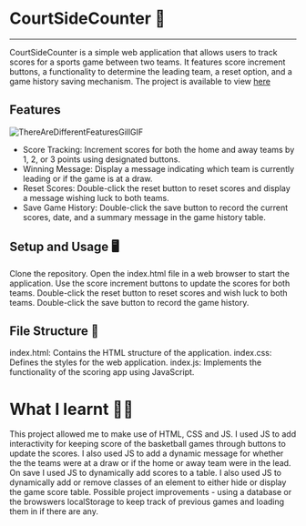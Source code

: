 # CourtSideCounter 🏀
<hr>
CourtSideCounter is a simple web application that allows users to track scores for a sports game between two teams. 
It features score increment buttons, a functionality to determine the leading team, a reset option, and a game history saving mechanism.
The project is available to view <a href="https://courtsidecounter.netlify.app/">here</a>

## Features 
![ThereAreDifferentFeaturesGillGIF](https://github.com/steven-oehley/CourtSideCounter/assets/145010059/ce6343c9-e283-4f15-8aef-6048e4251f9c)


- Score Tracking: Increment scores for both the home and away teams by 1, 2, or 3 points using designated buttons.
- Winning Message: Display a message indicating which team is currently leading or if the game is at a draw.
- Reset Scores: Double-click the reset button to reset scores and display a message wishing luck to both teams.
- Save Game History: Double-click the save button to record the current scores, date, and a summary message in the game history table.

## Setup and Usage 🖥️

Clone the repository.
Open the index.html file in a web browser to start the application.
Use the score increment buttons to update the scores for both teams.
Double-click the reset button to reset scores and wish luck to both teams.
Double-click the save button to record the game history.

## File Structure 📁
index.html: Contains the HTML structure of the application.
index.css: Defines the styles for the web application.
index.js: Implements the functionality of the scoring app using JavaScript.

# What I learnt 👨‍💻

This project allowed me to make use of HTML, CSS and JS. 
I used JS to add interactivity for keeping score of the basketball games through buttons to update the scores. 
I also used JS to add a dynamic message for whether the the teams were at a draw or if the home or away team were in the lead. 
On save I used JS to dynamically add scores to a table. 
I also used JS to dynamically add or remove classes of an element to either hide or display the game score table. 
Possible project improvements - using a database or the browswers localStorage to keep track of previous games and loading them in if there are any. 

